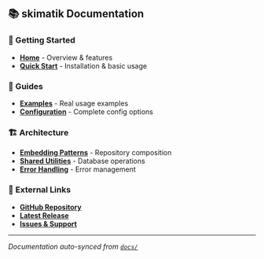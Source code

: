 ## 📚 skimatik Documentation

### 🚀 Getting Started
- **[Home](home)** - Overview & features
- **[Quick Start](quick-start)** - Installation & basic usage

### 📖 Guides
- **[Examples](examples)** - Real usage examples
- **[Configuration](configuration-reference)** - Complete config options

### 🏗️ Architecture
- **[Embedding Patterns](embedding-patterns)** - Repository composition
- **[Shared Utilities](shared-utilities)** - Database operations
- **[Error Handling](error-handling)** - Error management

### 🔗 External Links
- **[GitHub Repository](https://github.com/nhalm/skimatik)**
- **[Latest Release](https://github.com/nhalm/skimatik/releases)**
- **[Issues & Support](https://github.com/nhalm/skimatik/issues)**

---
*Documentation auto-synced from [`docs/`](https://github.com/nhalm/skimatik/tree/main/docs)* 